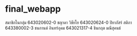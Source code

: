 # final_webapp
สมาชิกในกลุ่ม
643020602-0 ชญาดา วิชัยโย
643020624-0 ปิยาภัสร์ สติภา
643380002-3 ชนกานต์ อินทร์อุดม 
643021317-4 ชินกฤต มณีสุคนธ์
